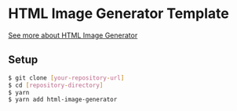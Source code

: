 # HTML Image Generator Template

[See more about HTML Image Generator](https://github.com/amotarao/html-image-generator)

## Setup

```bash
$ git clone [your-repository-url]
$ cd [repository-directory]
$ yarn
$ yarn add html-image-generator
```
